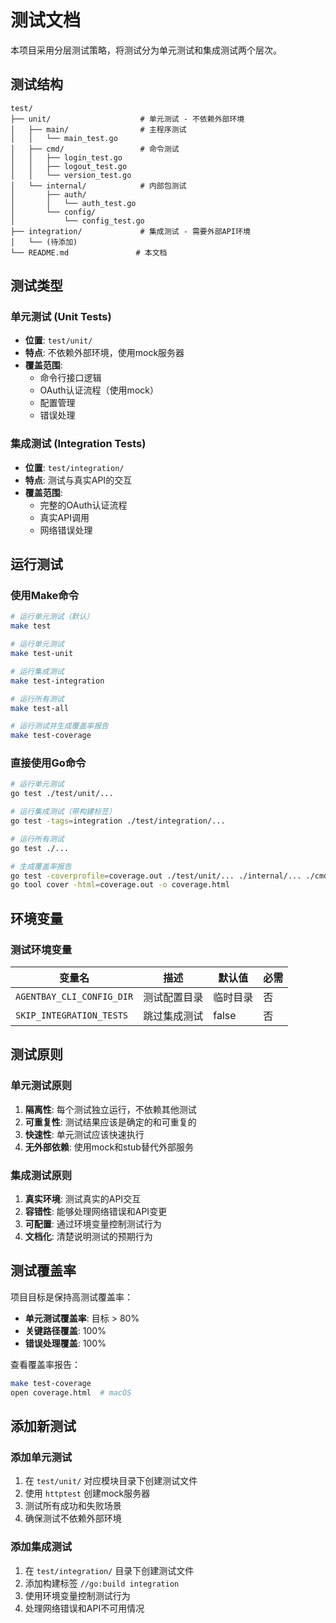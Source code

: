 # 测试文档

本项目采用分层测试策略，将测试分为单元测试和集成测试两个层次。

## 测试结构

```
test/
├── unit/                    # 单元测试 - 不依赖外部环境
│   ├── main/                # 主程序测试
│   │   └── main_test.go
│   ├── cmd/                 # 命令测试
│   │   ├── login_test.go
│   │   ├── logout_test.go
│   │   └── version_test.go
│   └── internal/            # 内部包测试
│       ├── auth/
│       │   └── auth_test.go
│       └── config/
│           └── config_test.go
├── integration/             # 集成测试 - 需要外部API环境
│   └── (待添加)
└── README.md               # 本文档
```

## 测试类型

### 单元测试 (Unit Tests)

- **位置**: `test/unit/`
- **特点**: 不依赖外部环境，使用mock服务器
- **覆盖范围**: 
  - 命令行接口逻辑
  - OAuth认证流程（使用mock）
  - 配置管理
  - 错误处理

### 集成测试 (Integration Tests)

- **位置**: `test/integration/`
- **特点**: 测试与真实API的交互
- **覆盖范围**:
  - 完整的OAuth认证流程
  - 真实API调用
  - 网络错误处理

## 运行测试

### 使用Make命令

```bash
# 运行单元测试（默认）
make test

# 运行单元测试
make test-unit

# 运行集成测试
make test-integration

# 运行所有测试
make test-all

# 运行测试并生成覆盖率报告
make test-coverage
```

### 直接使用Go命令

```bash
# 运行单元测试
go test ./test/unit/...

# 运行集成测试（带构建标签）
go test -tags=integration ./test/integration/...

# 运行所有测试
go test ./...

# 生成覆盖率报告
go test -coverprofile=coverage.out ./test/unit/... ./internal/... ./cmd/...
go tool cover -html=coverage.out -o coverage.html
```

## 环境变量

### 测试环境变量

| 变量名 | 描述 | 默认值 | 必需 |
|--------|------|--------|------|
| `AGENTBAY_CLI_CONFIG_DIR` | 测试配置目录 | 临时目录 | 否 |
| `SKIP_INTEGRATION_TESTS` | 跳过集成测试 | false | 否 |

## 测试原则

### 单元测试原则

1. **隔离性**: 每个测试独立运行，不依赖其他测试
2. **可重复性**: 测试结果应该是确定的和可重复的
3. **快速性**: 单元测试应该快速执行
4. **无外部依赖**: 使用mock和stub替代外部服务

### 集成测试原则

1. **真实环境**: 测试真实的API交互
2. **容错性**: 能够处理网络错误和API变更
3. **可配置**: 通过环境变量控制测试行为
4. **文档化**: 清楚说明测试的预期行为

## 测试覆盖率

项目目标是保持高测试覆盖率：

- **单元测试覆盖率**: 目标 > 80%
- **关键路径覆盖**: 100%
- **错误处理覆盖**: 100%

查看覆盖率报告：

```bash
make test-coverage
open coverage.html  # macOS
```

## 添加新测试

### 添加单元测试

1. 在 `test/unit/` 对应模块目录下创建测试文件
2. 使用 `httptest` 创建mock服务器
3. 测试所有成功和失败场景
4. 确保测试不依赖外部环境

### 添加集成测试

1. 在 `test/integration/` 目录下创建测试文件
2. 添加构建标签 `//go:build integration`
3. 使用环境变量控制测试行为
4. 处理网络错误和API不可用情况 